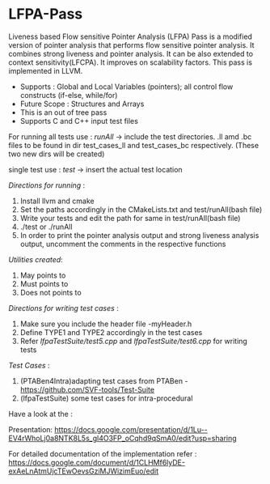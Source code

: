# LFPA-Pass
Liveness based Flow sensitive Pointer Analysis (LFPA) Pass is a modified version of pointer analysis that performs flow sensitive pointer analysis. It combines strong liveness and pointer analysis. It can be also extended to context sensitivity(LFCPA). It improves on scalability factors. This pass is implemented in LLVM.

* Supports : Global and Local Variables (pointers); all control flow constructs (if-else, while/for)
* Future Scope : Structures and Arrays
* This is an out of tree pass
* Supports C and C++ input test files


For running all tests use : *runAll* -> include the test directories. .ll amd .bc files to be found in dir test_cases_ll and test_cases_bc respectively. (These two new dirs will be created)


single test use : *test* -> insert the actual test location


*Directions for running* :
1. Install llvm and cmake
2. Set the paths accordingly in the CMakeLists.txt and test/runAll(bash file)
3. Write your tests and edit the path for same in test/runAll(bash file)
4. ./test or ./runAll
5. In order to print the pointer analysis output and strong liveness analysis output, uncomment the comments in the respective functions

*Utilities created*:
1. May points to
2. Must points to
3. Does not points to

*Directions for writing test cases* :
1. Make sure you include the header file -myHeader.h
2. Define TYPE1 and TYPE2 accordingly in the test cases
3. Refer *lfpaTestSuite/test5.cpp* and *lfpaTestSuite/test6.cpp* for writing tests

*Test Cases* :
1. (PTABen4Intra)adapting test cases from PTABen - https://github.com/SVF-tools/Test-Suite
2. (lfpaTestSuite) some test cases for intra-procedural 

Have a look at the :


Presentation: https://docs.google.com/presentation/d/1Lu--EV4rWhoLj0a8NTK8L5s_gl4O3FP_oCqhd9qSmA0/edit?usp=sharing


For detailed documentation of the implementation refer : https://docs.google.com/document/d/1CLHMf6lyDE-exAeLnAtmUjcTEwOevsGziMJWizimEuo/edit


